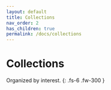 ```yaml
---
layout: default
title: Collections
nav_order: 2
has_children: true
permalink: /docs/collections
---
```


# Collections

Organized by interest.
{: .fs-6 .fw-300 }
